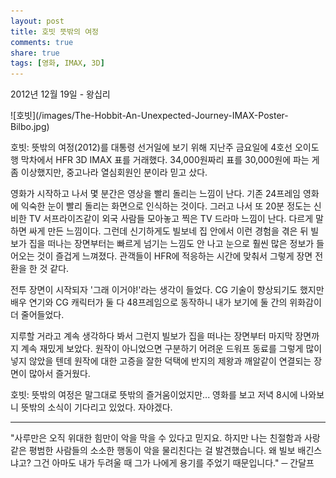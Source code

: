```yaml
---
layout: post
title: 호빗 뜻밖의 여정
comments: true
share: true
tags: [영화, IMAX, 3D]
---
```

<p class="meta">2012년 12월 19일 - 왕십리</p>
![호빗](/images/The-Hobbit-An-Unexpected-Journey-IMAX-Poster-Bilbo.jpg)

호빗: 뜻밖의 여정(2012)를 대통령 선거일에 보기 위해 지난주 금요일에 4호선 오이도행 막차에서 HFR 3D IMAX 표를 거래했다. 34,000원짜리 표를 30,000원에 파는 게 좀 이상했지만, 중고나라 열심회원인 분이라 믿고 샀다. 

영화가 시작하고 나서 몇 분간은 영상을 빨리 돌리는 느낌이 난다. 기존 24프레임 영화에 익숙한 눈이 빨리 돌리는 화면으로 인식하는 것이다. 그러고 나서 또 20분 정도는 신비한 TV 서프라이즈같이 외국 사람들 모아놓고 찍은 TV 드라마 느낌이 난다. 다르게 말하면 싸게 만든 느낌이다. 그런데 신기하게도 빌보네 집 안에서 이런 경험을 겪은 뒤 빌보가 집을 떠나는 장면부터는 빠르게 넘기는 느낌도 안 나고 눈으로 훨씬 많은 정보가 들어오는 것이 즐겁게 느껴졌다. 관객들이 HFR에 적응하는 시간에 맞춰서 그렇게 장면 전환을 한 것 같다. 

전투 장면이 시작되자 '그래 이거야!'라는 생각이 들었다. CG 기술이 향상되기도 했지만 배우 연기와 CG 캐릭터가 둘 다 48프레임으로 동작하니 내가 보기에 둘 간의 위화감이 더 줄어들었다. 

지루할 거라고 계속 생각하다 봐서 그런지 빌보가 집을 떠나는 장면부터 마지막 장면까지 계속 재밌게 보았다. 원작이 아니었으면 구분하기 어려운 드워프 동료를 그렇게 많이 넣지 않았을 텐데 원작에 대한 고증을 잘한 덕택에 반지의 제왕과 깨알같이 연결되는 장면이 많아서 즐거웠다. 

호빗: 뜻밖의 여정은 말그대로 뜻밖의 즐거움이었지만... 영화를 보고 저녁 8시에 나와보니 뜻밖의 소식이 기다리고 있었다. 자야겠다. 

---

 "사루만은 오직 위대한 힘만이 악을 막을 수 있다고 믿지요. 하지만 나는 친절함과 사랑 같은 평범한 사람들의 소소한 행동이 악을 물리친다는 걸 발견했습니다. 왜 빌보 배긴스냐고? 그건 아마도 내가 두려울 때 그가 나에게 용기를 주었기 때문입니다."
─ 간달프
